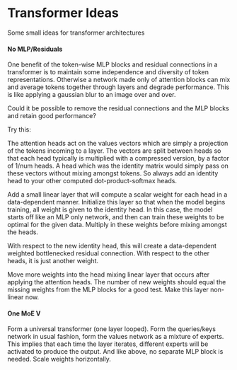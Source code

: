 # Transformer Ideas

Some small ideas for transformer architectures

#### No MLP/Residuals

One benefit of the token-wise MLP blocks and residual connections in a transformer is to maintain some independence and diversity of token representations. Otherwise a network made only of attention blocks can mix and average tokens together through layers and degrade performance. This is like applying a gaussian blur to an image over and over.

Could it be possible to remove the residual connections and the MLP blocks and retain good performance?

Try this:

The attention heads act on the values vectors which are simply a projection of the tokens incoming to a layer. The vectors are split between heads so that each head typically is multiplied with a compressed version, by a factor of 1/num heads. A head which was the identity matrix would simply pass on these vectors without mixing amongst tokens. So always add an identity head to your other computed dot-product-softmax heads.

Add a small linear layer that will compute a scalar weight for each head in a data-dependent manner. Initialize this layer so that when the model begins training, all weight is given to the identity head. In this case, the model starts off like an MLP only network, and then can train these weights to be optimal for the given data. Multiply in these weights before mixing amongst the heads.

With respect to the new identity head, this will create a data-dependent weighted bottlenecked residual connection. With respect to the other heads, it is just another weight.

Move more weights into the head mixing linear layer that occurs after applying the attention heads. The number of new weights should equal the missing weights from the MLP blocks for a good test. Make this layer non-linear now.

#### One MoE V

Form a universal transformer (one layer looped). Form the queries/keys network in usual fashion, form the values network as a mixture of experts. This implies that each time the layer iterates, different experts will be activated to produce the output. And like above, no separate MLP block is needed. Scale weights horizontally.